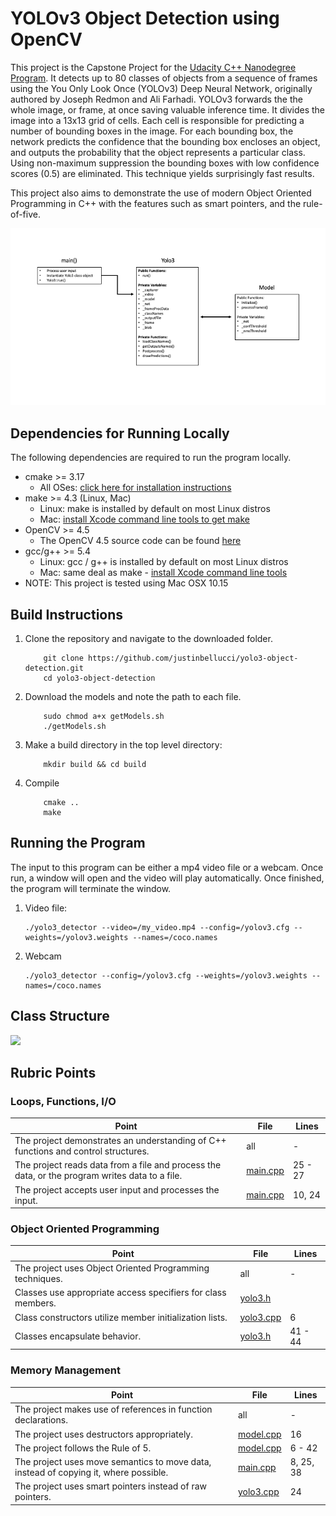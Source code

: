 # YOLOv3 Object Detection using OpenCV

This project is the Capstone Project for the [Udacity C++ Nanodegree Program](https://www.udacity.com/course/c-plus-plus-nanodegree--nd213). It detects up to 80 classes of objects from a sequence of frames using the You Only Look Once (YOLOv3) Deep Neural Network, originally authored by Joseph Redmon and Ali Farhadi. YOLOv3 forwards the the whole image, or frame, at once saving valuable inference time. It divides the image into a 13x13 grid of cells. Each cell is responsible for predicting a number of bounding boxes in the image. For each bounding box, the network predicts the confidence that the bounding box encloses an object, and outputs the probability that the object represents a particular class. Using non-maximum suppression the bounding boxes with low confidence scores (0.5) are eliminated. This technique yields surprisingly fast results.

This project also aims to demonstrate the use of modern Object Oriented Programming in C++ with the features such as smart pointers, and the rule-of-five. 

<img src="data/classStructure.png"/>

## Dependencies for Running Locally
The following dependencies are required to run the program locally.
* cmake >= 3.17
  * All OSes: [click here for installation instructions](https://cmake.org/install/)
* make >= 4.3 (Linux, Mac)
  * Linux: make is installed by default on most Linux distros
  * Mac: [install Xcode command line tools to get make](https://developer.apple.com/xcode/features/)
* OpenCV >= 4.5
  * The OpenCV 4.5 source code can be found [here](https://github.com/opencv/opencv/tree/4.1.0)
* gcc/g++ >= 5.4
  * Linux: gcc / g++ is installed by default on most Linux distros
  * Mac: same deal as make - [install Xcode command line tools](https://developer.apple.com/xcode/features/)
* NOTE: This project is tested using Mac OSX 10.15

## Build Instructions

1. Clone the repository and navigate to the downloaded folder.
	
	```	
		git clone https://github.com/justinbellucci/yolo3-object-detection.git
		cd yolo3-object-detection
	```
2. Download the models and note the path to each file.
    ```	
		sudo chmod a+x getModels.sh
        ./getModels.sh
	```
3. Make a build directory in the top level directory:   
    ```
        mkdir build && cd build
    ```
3. Compile 
    ```
        cmake .. 
        make
    ```
## Running the Program
The input to this program can be either a mp4 video file or a webcam. Once run, a window will open and the video will play automatically. Once finished, the program will terminate the window.
1. Video file:

    ```
    ./yolo3_detector --video=/my_video.mp4 --config=/yolov3.cfg --weights=/yolov3.weights --names=/coco.names
    ```
2. Webcam

    ```
    ./yolo3_detector --config=/yolov3.cfg --weights=/yolov3.weights --names=/coco.names
    ```

## Class Structure
<img src="data/yoloDriving.gif"/>

## Rubric Points 
### Loops, Functions, I/O

| Point                                                                                          | File       | Lines          |
|------------------------------------------------------------------------------------------------|------------|----------------|
| The project demonstrates an understanding of C++ functions and control structures.             | all        | -              |
| The project reads data from a file and process the data, or the program writes data to a file. | [main.cpp] | 25 - 27        |
| The project accepts user input and processes the input.                                        | [main.cpp] | 10, 24         |

### Object Oriented Programming
| Point                                                                                         | File        | Lines          |
|-----------------------------------------------------------------------------------------------|-------------|----------------|
| The project uses Object Oriented Programming techniques.                                      | all         | -              |
| Classes use appropriate access specifiers for class members.                                  | [yolo3.h]   |                |
| Class constructors utilize member initialization lists.                                       | [yolo3.cpp] | 6              |
| Classes encapsulate behavior.                                                                 | [yolo3.h]   | 41 - 44        |
### Memory Management

| Point                                                                                         | File        | Lines          |
|-----------------------------------------------------------------------------------------------|-------------|----------------|
| The project makes use of references in function declarations.                                 | all         | -              |
| The project uses destructors appropriately.                                                   | [model.cpp] | 16             |
| The project follows the Rule of 5.                                                            | [model.cpp] | 6 - 42         |
| The project uses move semantics to move data, instead of copying it, where possible.          | [main.cpp]  | 8, 25, 38      |              
| The project uses smart pointers instead of raw pointers.                                      | [yolo3.cpp] | 24             |

[main.cpp]: src/main.cpp
[yolo3.cpp]: src/yolo3.cpp
[yolo3.h]: include/yolo3.h
[model.cpp]: src/model.cpp
[model.h]: include/model.h
